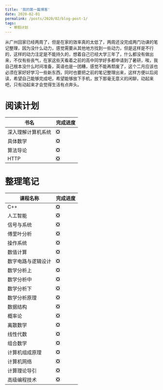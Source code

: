 ```yaml
---
title: '我的第一篇博客'
date: 2020-02-01
permalink: /posts/2020/02/blog-post-1/
tags:
  - 寒假计划
---
```


从广州回家已经两周了，但是在家的效率真的太低了，两周还没完成两门功课的笔记整理，因为没什么动力，感觉需要从其他地方找到一些动力，但是这样是不行的，这样的动力注定是不能持久的，想着自己已经大学三年了，什么都没有做出来，不仅有些丧气，在家这些天看着之前的高中同学好多都申请到了暑研，唉，我自己根本没什么时间准备，英语也是一团糟，感觉不能再颓废了，这个二月应该也必须在家好好学习一些新东西，同时也要把之前的笔记整理出来，这样方便以后阅读，希望自己能够完成吧，希望能够放下手机，放下那毫无意义的闲聊，动起来吧，只有动起来才会觉得生活有点奔头。

阅读计划
=======

|书名|完成进度|
|-|-|
|深入理解计算机系统|❎|
|具体数学|❎|
|算法导论|❎|
|HTTP|❎|


整理笔记
=======

|课程名称|完成进度|
|-|-|
|C++|❎|
|人工智能|❎|
|信号与系统|❎|
|傅里叶分析|❎|
|操作系统|❎|
|数值计算|❎|
|数字电路与逻辑设计|❎|
|数学分析上|❎|
|数学分析中|❎|
|数学分析下|❎|
|数学分析原理|❎|
|数据结构|❎|
|概率论|❎|
|离散数学|❎|
|线性代数|❎|
|组合数学|❎|
|计算机组成原理|❎|
|计算机网络|❎|
|计算理论导引|❎|
|高级编程技术|❎|



